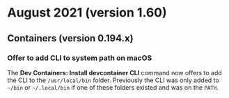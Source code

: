 # August 2021 (version 1.60)

## Containers (version 0.194.x)

### Offer to add CLI to system path on macOS

The **Dev Containers: Install devcontainer CLI** command now offers to add the CLI to the `/usr/local/bin` folder. Previously the CLI was only added to `~/bin` or `~/.local/bin` if one of these folders existed and was on the `PATH`.
